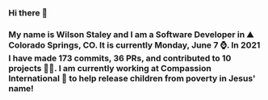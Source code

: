 ### Hi there 👋

### My name is Wilson Staley and I am a Software Developer in ⛰ Colorado Springs, CO.  It is currently Monday, June 7 ⌚. In 2021 I have made 173 commits, 36 PRs, and contributed to 10 projects 👨‍💻. I am currently working at Compassion International 🏢 to help release children from poverty in Jesus' name!